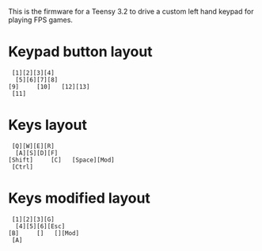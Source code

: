 This is the firmware for a Teensy 3.2 to drive a custom left hand keypad for playing FPS games.

# Keypad button layout
```
 [1][2][3][4]
  [5][6][7][8]
[9]     [10]   [12][13]
 [11]
```

# Keys layout
```
 [Q][W][E][R]
  [A][S][D][F]
[Shift]     [C]   [Space][Mod]
 [Ctrl]
 ```

# Keys modified layout
```
 [1][2][3][G]
  [4][5][6][Esc]
[B]     []   [][Mod]
 [A]
 ```